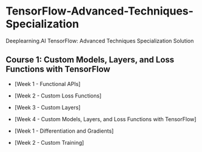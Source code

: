 # TensorFlow-Advanced-Techniques-Specialization
Deeplearning.AI TensorFlow: Advanced Techniques Specialization Solution 

## Course 1: Custom Models, Layers, and Loss Functions with TensorFlow

* [Week 1 - Functional APIs]  

* [Week 2 - Custom Loss Functions] 

* [Week 3 - Custom Layers] 
* [Week 4 - Custom Models, Layers, and Loss Functions with TensorFlow] 
* [Week 1 - Differentiation and Gradients] 

* [Week 2 - Custom Training] 
